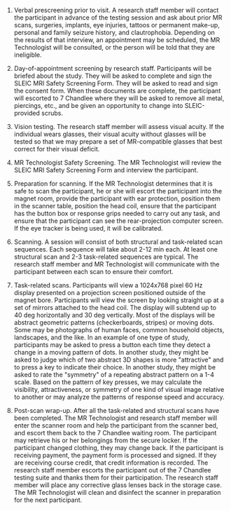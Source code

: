 1. Verbal prescreening prior to visit. A research staff member will contact the participant in advance of the testing session and ask about prior MR scans, surgeries, implants, eye injuries, tattoos or permanent make-up, personal and family seizure history, and clautrophobia. Depending on the results of that interview, an appointment may be scheduled, the MR Technologist will be consulted, or the person will be told that they are ineligible.

2. Day-of-appointment screening by research staff. Participants will be briefed about the study. They will be asked to complete and sign the SLEIC MRI Safety Screening Form. They will be asked to read and sign the consent form. When these documents are complete, the participant will escorted to 7 Chandlee where they will be asked to remove all metal, piercings, etc., and be given an opportunity to change into SLEIC-provided scrubs. 

3. Vision testing. The research staff member will assess visual acuity.  If the individual wears glasses, their visual acuity without glasses will be tested so that we may prepare a set of MR-compatible glasses that best correct for their visual deficit. 

4. MR Technologist Safety Screening. The MR Technologist will review the SLEIC MRI Safety Screening Form and interview the participant. 

5. Preparation for scanning. If the MR Technologist determines that it is safe to scan the participant, he or she will escort the participant into the magnet room, provide the participant with ear protection, position them in the scanner table, position the head coil, ensure that the participant has the button box or response grips needed to carry out any task, and ensure that the participant can see the rear-projection computer screen. If the eye tracker is being used, it will be calibrated.

6. Scanning. A session will consist of both structural and task-related scan sequences. Each sequence will take about 2-12 min each. At least one structural scan and 2-3 task-related sequences are typical. The research staff member and MR Technologist will communicate with the participant between each scan to ensure their comfort.

7. Task-related scans. Participants will view a 1024x768 pixel 60 Hz display presented on a projection screen positioned outside of the magnet bore.  Participants will view the screen by looking straight up at a set of mirrors attached to the head coil. The display will subtend up to 40 deg horizontally and 30 deg vertically. Most of the displays will be abstract geometric patterns (checkerboards, stripes) or moving dots.  Some may be photographs of human faces, common household objects, landscapes, and the like. In an example of one type of study, participants may be asked to press a button each time they detect a change in a moving pattern of dots. In another study, they might be asked to judge which of two abstract 3D shapes is more "attractive" and to press a key to indicate their choice. In another study, they might be asked to rate the "symmetry" of a repeating abstract pattern on a 1-4 scale. Based on the pattern of key presses, we may calculate the visibility, attractiveness, or symmetry of one kind of visual image relative to another or may analyze the patterns of response speed and accuracy. 

8. Post-scan wrap-up. After all the task-related and structural scans have been completed. The MR Technologist and research staff member will enter the scanner room and help the participant from the scanner bed, and escort them back to the 7 Chandlee waiting room. The participant may retrieve his or her belongings from the secure locker. If the participant changed clothing, they may change back. If the participant is receiving payment, the payment form is processed and signed. If they are receiving course credit, that credit information is recorded. The research staff member escorts the participant out of the 7 Chandlee testing suite and thanks them for their participation. The research staff member will place any corrective glass lenses back in the storage case. The MR Technologist will clean and disinfect the scanner in preparation for the next participant.
